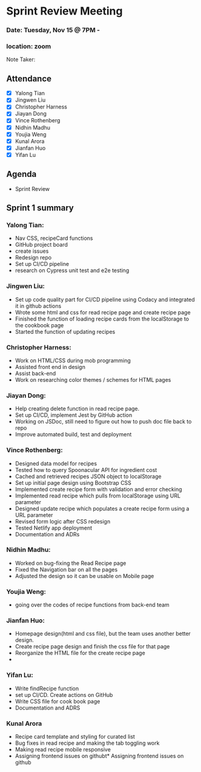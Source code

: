 # Sprint Review Meeting

### Date: Tuesday, Nov 15 @ 7PM -

### location: zoom

Note Taker:

## Attendance

- [x] Yalong Tian
- [x] Jingwen Liu
- [x] Christopher Harness
- [x] Jiayan Dong
- [x] Vince Rothenberg
- [x] Nidhin Madhu
- [x] Youjia Weng
- [x] Kunal Arora
- [x] Jianfan Huo
- [x] Yifan Lu

## Agenda

- Sprint Review

## Sprint 1 summary

### Yalong Tian:

- Nav CSS, recipeCard functions
- GitHub project board
- create issues
- Redesign repo
- Set up CI/CD pipeline
- research on Cypress unit test and e2e testing

### Jingwen Liu:

- Set up code quality part for CI/CD pipeline using Codacy and integrated it in github actions
- Wrote some html and css for read recipe page and create recipe page
- Finished the function of loading recipe cards from the localStorage to the cookbook page
- Started the function of updating recipes

### Christopher Harness:

- Work on HTML/CSS during mob programming
- Assisted front end in design
- Assist back-end
- Work on researching color themes / schemes for HTML pages

### Jiayan Dong:

- Help creating delete function in read recipe page.
- Set up CI/CD, implement Jest by GitHub action
- Working on JSDoc, still need to figure out how to push doc file back to repo
- Improve automated build, test and deployment

### Vince Rothenberg:

- Designed data model for recipes
- Tested how to query Spoonacular API for ingredient cost
- Cached and retrieved recipes JSON object to localStorage
- Set up initial page design using Bootstrap CSS
- Implemented create recipe form with validation and error checking
- Implemented read recipe which pulls from localStorage using URL parameter
- Designed update recipe which populates a create recipe form using a URL parameter
- Revised form logic after CSS redesign
- Tested Netlify app deployment
- Documentation and ADRs

### Nidhin Madhu:

- Worked on bug-fixing the Read Recipe page
- Fixed the Navigation bar on all the pages
- Adjusted the design so it can be usable on Mobile page

### Youjia Weng:

- going over the codes of recipe functions from back-end team

### Jianfan Huo:

- Homepage design(html and css file), but the team uses another better design.
- Create recipe page design and finish the css file for that page
- Reorganize the HTML file for the create recipe page
-

### Yifan Lu:

- Write findRecipe function
- set up CI/CD. Create actions on GitHub
- Write CSS file for cook book page
- Documentation and ADRS

### Kunal Arora

- Recipe card template and styling for curated list
- Bug fixes in read recipe and making the tab toggling work
- Making read recipe mobile responsive
- Assigning frontend issues on githubt\* Assigning frontend issues on github
